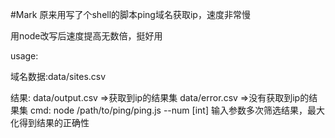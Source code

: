 #Mark
原来用写了个shell的脚本ping域名获取ip，速度非常慢

用node改写后速度提高无数倍，挺好用

usage:

域名数据:data/sites.csv

结果:
	data/output.csv =>获取到ip的结果集
	data/error.csv =>没有获取到ip的结果集
cmd: node /path/to/ping/ping.js --num [int]
输入参数多次筛选结果，最大化得到结果的正确性

